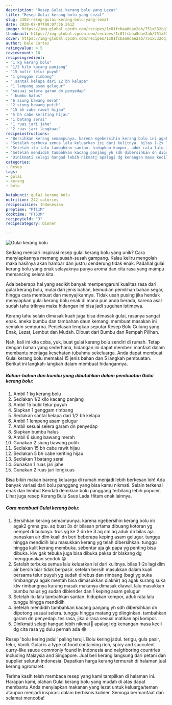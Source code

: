 ```yaml
---
description: "Resep Gulai kerang bolu yang Lezat"
title: "Resep Gulai kerang bolu yang Lezat"
slug: 3302-resep-gulai-kerang-bolu-yang-lezat
date: 2020-07-07T08:07:36.261Z
image: https://img-global.cpcdn.com/recipes/1c01fcbaa8dae2ab/751x532cq70/gulai-kerang-bolu-foto-resep-utama.jpg
thumbnail: https://img-global.cpcdn.com/recipes/1c01fcbaa8dae2ab/751x532cq70/gulai-kerang-bolu-foto-resep-utama.jpg
cover: https://img-global.cpcdn.com/recipes/1c01fcbaa8dae2ab/751x532cq70/gulai-kerang-bolu-foto-resep-utama.jpg
author: Dale Cortez
ratingvalue: 4.5
reviewcount: 10
recipeingredient:
- "1 kg kerang bolu"
- "1/2 kilo kacang panjang"
- "15 butir telur puyuh"
- "1 genggam rimbang"
- " santal kelapa dari 12 bh kelapa"
- "1 lempeng asam gelugur"
- "sesuai selera garam dn penyedap"
- " bumbu halus"
- "6 siung bawang merah"
- "2 siung bawang putih"
- "15 bh cabe rawit hijau"
- "5 bh cabe keriting hijau"
- "1 batang serai"
- "1 ruas jari jahe"
- "2 ruas jari lengkuas"
recipeinstructions:
- "Bersihkan kerang semampunya. karena ngebersihin kerang bolu ini agak2 gmna gtu. aq buat 3x dr bilasan prtama dibuang kotoran yg nempel di bulunya. trus yg ke 2 dn ke 3 aq cm aq aduk dn bilas aja. panaskan air dlm kuali dn beri beberapa keping asam gelugur. tunggu hingga mendidih lalu masukkan kerang yg telah dibersihkan. tunggu hingga kulit kerang membuka. sebentar aja gk papa yg penting bisa dibuka. klw gak tebuka juga bisa dibuka paksa dr blakang dg menggunakan sendok 😁"
- "Setelah terbuka semua lalu keluarkan isi dari kulitnya. bilas 1-2x lagi dlm air bersih biar tidak berpasir. setelah bersih masukkan dalam kuali bersama telur puyuh yg sudah direbus dan rimbang (bagi yg suka rimbangnya agak mentah bisa dimasukkan diakhir) aq agak kurang suka klw rimbangnya kurang masak makanya dimasak diawal. lalu masukkan bumbu halus yg sudah diblender dan 1 keping asam gelugur"
- "Setelah itu lalu tambahkan santan. hidupkan kompor, aduk rata lalu tunggu hingga mendidih"
- "Setelah mendidih tambahkan kacang panjang yh sdh dibersihkan dn dipotong sesuai selera. tunggu hingga matang yg diinginkan. tambahkan garam dn penyedap. tes rasa, jika dirasa sesuai matikan api kompor."
- "Dinikmati selagi hangad lebih nikmat🤤 apalagi dg kenangan masa kecil dg cita rasa yg dulu pernah ada 😂"
categories:
- Resep
tags:
- gulai
- kerang
- bolu

katakunci: gulai kerang bolu 
nutrition: 242 calories
recipecuisine: Indonesian
preptime: "PT11M"
cooktime: "PT53M"
recipeyield: "3"
recipecategory: Dinner

---
```



![Gulai kerang bolu](https://img-global.cpcdn.com/recipes/1c01fcbaa8dae2ab/751x532cq70/gulai-kerang-bolu-foto-resep-utama.jpg)

Sedang mencari inspirasi resep gulai kerang bolu yang unik? Cara menyiapkannya memang susah-susah gampang. Kalau keliru mengolah maka hasilnya akan hambar dan justru cenderung tidak enak. Padahal gulai kerang bolu yang enak selayaknya punya aroma dan cita rasa yang mampu memancing selera kita.

Ada beberapa hal yang sedikit banyak mempengaruhi kualitas rasa dari gulai kerang bolu, mulai dari jenis bahan, kemudian pemilihan bahan segar, hingga cara membuat dan menyajikannya. Tidak usah pusing jika hendak menyiapkan gulai kerang bolu enak di mana pun anda berada, karena asal sudah tahu triknya maka hidangan ini bisa jadi suguhan istimewa.

Kerang tahu selain dimasak kuah juga bisa dimasak gulai, rasanya sangat enak. aneka bumbu dan tambahan daun kemangi membuat masakan ini semakin sempurna. Penjelasan lengkap seputar Resep Bolu Gulung yang Enak, Lezat, Lembut dan Mudah. Dibuat dari Bumbu dan Rempah Pilihan.


Nah, kali ini kita coba, yuk, buat gulai kerang bolu sendiri di rumah. Tetap dengan bahan yang sederhana, hidangan ini dapat memberi manfaat dalam membantu menjaga kesehatan tubuhmu sekeluarga. Anda dapat membuat Gulai kerang bolu memakai 15 jenis bahan dan 5 langkah pembuatan. Berikut ini langkah-langkah dalam membuat hidangannya.

<!--inarticleads1-->

##### Bahan-bahan dan bumbu yang dibutuhkan dalam pembuatan Gulai kerang bolu:

1. Ambil 1 kg kerang bolu
1. Sediakan 1/2 kilo kacang panjang
1. Ambil 15 butir telur puyuh
1. Siapkan 1 genggam rimbang
1. Sediakan  santal kelapa dari 1/2 bh kelapa
1. Ambil 1 lempeng asam gelugur
1. Ambil sesuai selera garam dn penyedap
1. Siapkan  bumbu halus
1. Ambil 6 siung bawang merah
1. Gunakan 2 siung bawang putih
1. Sediakan 15 bh cabe rawit hijau
1. Sediakan 5 bh cabe keriting hijau
1. Sediakan 1 batang serai
1. Gunakan 1 ruas jari jahe
1. Gunakan 2 ruas jari lengkuas


Bisa bikin makan bareng keluarga di rumah menjadi lebih berkesan loh! Ada banyak variasi dari bolu panggang yang bisa kamu nikmati. Selain terkenal enak dan lembut Kendati demikian bolu panggang terbilang lebih populer. Lihat juga resep Kerang Bulu Saus Lada Hitam enak lainnya. 

<!--inarticleads2-->

##### Cara membuat Gulai kerang bolu:

1. Bersihkan kerang semampunya. karena ngebersihin kerang bolu ini agak2 gmna gtu. aq buat 3x dr bilasan prtama dibuang kotoran yg nempel di bulunya. trus yg ke 2 dn ke 3 aq cm aq aduk dn bilas aja. panaskan air dlm kuali dn beri beberapa keping asam gelugur. tunggu hingga mendidih lalu masukkan kerang yg telah dibersihkan. tunggu hingga kulit kerang membuka. sebentar aja gk papa yg penting bisa dibuka. klw gak tebuka juga bisa dibuka paksa dr blakang dg menggunakan sendok 😁
1. Setelah terbuka semua lalu keluarkan isi dari kulitnya. bilas 1-2x lagi dlm air bersih biar tidak berpasir. setelah bersih masukkan dalam kuali bersama telur puyuh yg sudah direbus dan rimbang (bagi yg suka rimbangnya agak mentah bisa dimasukkan diakhir) aq agak kurang suka klw rimbangnya kurang masak makanya dimasak diawal. lalu masukkan bumbu halus yg sudah diblender dan 1 keping asam gelugur
1. Setelah itu lalu tambahkan santan. hidupkan kompor, aduk rata lalu tunggu hingga mendidih
1. Setelah mendidih tambahkan kacang panjang yh sdh dibersihkan dn dipotong sesuai selera. tunggu hingga matang yg diinginkan. tambahkan garam dn penyedap. tes rasa, jika dirasa sesuai matikan api kompor.
1. Dinikmati selagi hangad lebih nikmat🤤 apalagi dg kenangan masa kecil dg cita rasa yg dulu pernah ada 😂


Resep &#39;bolu kering jadul&#39; paling teruji. Bolu kering jadul. terigu, gula pasir, telur, Vanili. Gulai is a type of food containing rich, spicy and succulent curry-like sauce commonly found in Indonesia and neighboring countries including Malaysia and Singapore. Jual beli kerang langsung dari petani dan supplier seluruh indonesia. Dapatkan harga kerang termurah di halaman jual kerang agromaret. 

Terima kasih telah membaca resep yang kami tampilkan di halaman ini. Harapan kami, olahan Gulai kerang bolu yang mudah di atas dapat membantu Anda menyiapkan makanan yang lezat untuk keluarga/teman ataupun menjadi inspirasi dalam berbisnis kuliner. Semoga bermanfaat dan selamat mencoba!
